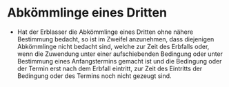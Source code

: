 # Abkömmlinge eines Dritten

- Hat der Erblasser die Abkömmlinge eines Dritten ohne nähere Bestimmung bedacht, so ist im Zweifel anzunehmen, dass diejenigen Abkömmlinge nicht bedacht sind, welche zur Zeit des Erbfalls oder, wenn die Zuwendung unter einer aufschiebenden Bedingung oder unter Bestimmung eines Anfangstermins gemacht ist und die Bedingung oder der Termin erst nach dem Erbfall eintritt, zur Zeit des Eintritts der Bedingung oder des Termins noch nicht gezeugt sind.

